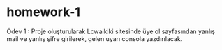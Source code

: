 # homework-1
Ödev 1 : Proje oluşturularak Lcwaikiki sitesinde üye ol sayfasından yanlış mail ve yanlış şifre girilerek, gelen uyarı consola yazdırılacak.
